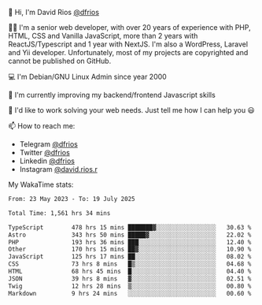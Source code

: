 👋 Hi, I'm David Rios [@dfrios](https://github.com/dfrios)

👨‍💻 I'm a senior web developer, with over 20 years of experience with PHP, HTML, CSS and Vanilla JavaScript, more than 2 years with ReactJS/Typescript and 1 year with NextJS. I'm also a WordPress, Laravel and Yii developer. Unfortunately, most of my projects are copyrighted and cannot be published on GitHub.

💻 I'm Debian/GNU Linux Admin since year 2000

🌱 I'm currently improving my backend/frontend Javascript skills

💞️ I'd like to work solving your web needs. Just tell me how I can help you 😃

📫 How to reach me:
* Telegram [@dfrios](https://t.me/dfrios)
* Twitter [@dfrios](https://twitter.com/dfrios)
* Linkedin [@dfrios](https://linkedin.com/in/dfrios)
* Instagram [@david.rios.r](https://instagram.com/david.rios.r)



My WakaTime stats:
<!--START_SECTION:waka-->

```txt
From: 23 May 2023 - To: 19 July 2025

Total Time: 1,561 hrs 34 mins

TypeScript        478 hrs 15 mins ███████▓░░░░░░░░░░░░░░░░░   30.63 %
Astro             343 hrs 50 mins █████▓░░░░░░░░░░░░░░░░░░░   22.02 %
PHP               193 hrs 36 mins ███░░░░░░░░░░░░░░░░░░░░░░   12.40 %
Other             170 hrs 15 mins ██▓░░░░░░░░░░░░░░░░░░░░░░   10.90 %
JavaScript        125 hrs 17 mins ██░░░░░░░░░░░░░░░░░░░░░░░   08.02 %
CSS               73 hrs 8 mins   █▒░░░░░░░░░░░░░░░░░░░░░░░   04.68 %
HTML              68 hrs 45 mins  █░░░░░░░░░░░░░░░░░░░░░░░░   04.40 %
JSON              39 hrs 8 mins   ▓░░░░░░░░░░░░░░░░░░░░░░░░   02.51 %
Twig              12 hrs 28 mins  ▒░░░░░░░░░░░░░░░░░░░░░░░░   00.80 %
Markdown          9 hrs 24 mins   ░░░░░░░░░░░░░░░░░░░░░░░░░   00.60 %
```

<!--END_SECTION:waka-->
